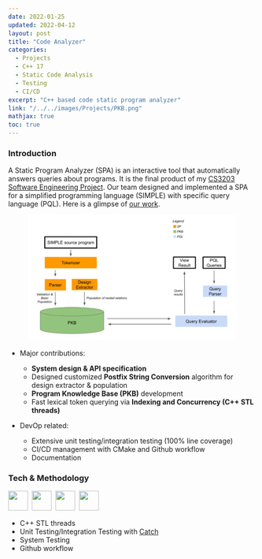 ```yaml
---
date: 2022-01-25
updated: 2022-04-12
layout: post
title: "Code Analyzer"
categories:
  - Projects
  - C++ 17
  - Static Code Analysis
  - Testing
  - CI/CD
excerpt: "C++ based code static program analyzer"
link: "/../../images/Projects/PKB.png"
mathjax: true
toc: true
---
```


### **Introduction**

A Static Program Analyzer (SPA) is an interactive tool that automatically answers queries about programs. It is the final product of my [CS3203 Software Engineering Project](https://docs.google.com/document/d/1sIwr_8Li6660Snw5F9VHbGkIO1CYl0lE/edit?usp=sharing&ouid=101107396415895765675&rtpof=true&sd=true). Our team designed and implemented a SPA for a simplified programming language (SIMPLE) with specific query language (PQL). Here is a glimpse of [our work](https://github.com/Criss-Wang/Code-Analyzer).

<figure align="center">
    <img src="/../../images/Projects/PKB.png" width="500px">
</figure>

- Major contributions:
  - **System design & API specification**
  - Designed customized **Postfix String Conversion** algorithm for design extractor & population
  - **Program Knowledge Base (PKB)** development
  - Fast lexical token querying via **Indexing and Concurrency (C++ STL threads)**

- DevOp related:
  - Extensive unit testing/integration testing (100% line coverage)
  - CI/CD management with CMake and Github workflow
  - Documentation

### **Tech & Methodology**

<div>
    <img src="https://cdn.jsdelivr.net/gh/devicons/devicon/icons/cplusplus/cplusplus-original.svg"  width="40" height="40"/>&nbsp;
    <img src="https://cdn.jsdelivr.net/gh/devicons/devicon/icons/cmake/cmake-original.svg" width="40" height="40"/>&nbsp;
    <img src="https://cdn.jsdelivr.net/gh/devicons/devicon/icons/bash/bash-plain.svg"  width="40" height="40"/>&nbsp;
    <img src="https://cdn.jsdelivr.net/gh/devicons/devicon/icons/linux/linux-original.svg" width="40" height="40"/>&nbsp;
</div>

- C++ STL threads
- Unit Testing/Integration Testing with [Catch](https://github.com/catchorg/Catch2)
- System Testing
- Github workflow
